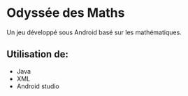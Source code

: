 # Odyssée des Maths
Un jeu développé sous Android basé sur les mathématiques.
## Utilisation de:
* Java
* XML
* Android studio
